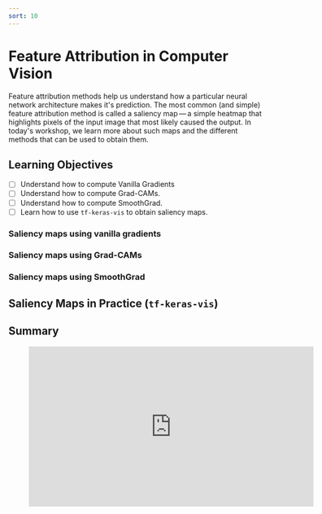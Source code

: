 ```yaml
---
sort: 10
---
```


# Feature Attribution in Computer Vision
Feature attribution methods help us understand how a particular neural network architecture makes it's prediction. The most common (and simple) feature attribution method is called a saliency map — a simple heatmap that highlights pixels of the input image that most likely caused the output. In today's workshop, we learn more about such maps and the different methods that can be used to obtain them.

## Learning Objectives
- [ ] Understand how to compute Vanilla Gradients
- [ ] Understand how to compute Grad-CAMs.
- [ ] Understand how to compute SmoothGrad.
- [ ] Learn how to use ```tf-keras-vis``` to obtain saliency maps.

### Saliency maps using vanilla gradients

### Saliency maps using Grad-CAMs

### Saliency maps using SmoothGrad

## Saliency Maps in Practice (```tf-keras-vis```)

## Summary

<!-- blank line -->
<figure class="video_container">
<iframe width="560" height="315" src="https://www.youtube.com/embed/1VXH2fMv1U4" title="YouTube video player" frameborder="0" allow="accelerometer; autoplay; clipboard-write; encrypted-media; gyroscope; picture-in-picture" allowfullscreen></iframe>
</figure>
<!-- blank line -->
